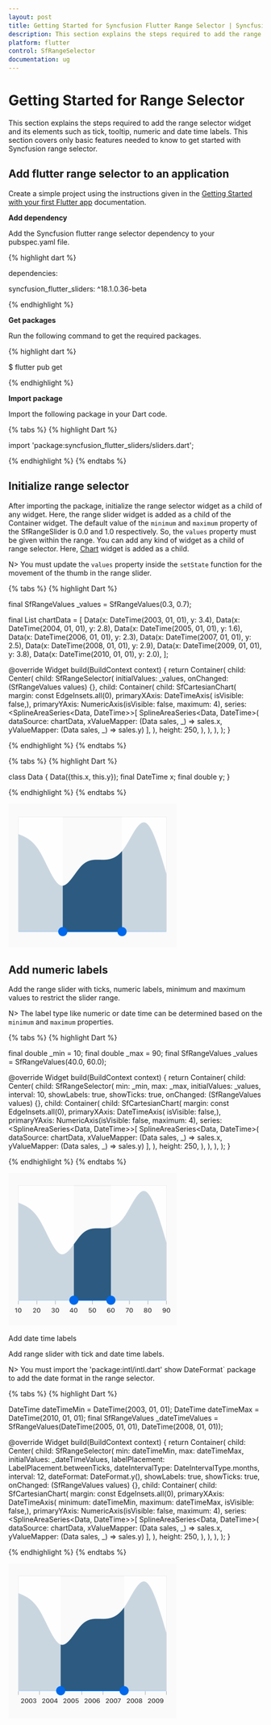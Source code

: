 ```yaml
---
layout: post
title: Getting Started for Syncfusion Flutter Range Selector | Syncfusion
description: This section explains the steps required to add the range selector widget and its elements such as tick, tooltip, numeric and date time labels
platform: flutter
control: SfRangeSelector
documentation: ug
---
```


# Getting Started for Range Selector
This section explains the steps required to add the range selector widget and its elements such as tick, tooltip, numeric and date time labels. This section covers only basic features needed to know to get started with Syncfusion range selector.

## Add flutter range selector to an application
Create a simple project using the instructions given in the [Getting Started with your first Flutter app](https://flutter.dev/docs/get-started/test-drive?tab=vscode#create-app) documentation.

**Add dependency**

Add the Syncfusion flutter range selector dependency to your pubspec.yaml file.

{% highlight dart %}

dependencies:

syncfusion_flutter_sliders: ^18.1.0.36-beta

{% endhighlight %}

**Get packages** 

Run the following command to get the required packages.

{% highlight dart %}

$ flutter pub get

{% endhighlight %}

**Import package**

Import the following package in your Dart code.

{% tabs %}
{% highlight Dart %}

import 'package:syncfusion_flutter_sliders/sliders.dart';

{% endhighlight %}
{% endtabs %}

## Initialize range selector

After importing the package, initialize the range selector widget as a child of any widget. Here, the range slider widget is added as a child of the Container widget. The default value of the `minimum` and `maximum` property of the SfRangeSlider is 0.0 and 1.0 respectively. So, the `values` property must be given within the range. You can add any kind of widget as a child of range selector. Here, [Chart](https://help.syncfusion.com/flutter/chart/getting-started) widget is added as a child.

N> You must update the `values` property inside the `setState` function for the movement of the thumb in the range slider.

{% tabs %}
{% highlight Dart %}

final SfRangeValues _values = SfRangeValues(0.3, 0.7);

final List<Data> chartData = <Data>[
  Data(x: DateTime(2003, 01, 01), y: 3.4),
  Data(x: DateTime(2004, 01, 01), y: 2.8),
  Data(x: DateTime(2005, 01, 01), y: 1.6),
  Data(x: DateTime(2006, 01, 01), y: 2.3),
  Data(x: DateTime(2007, 01, 01), y: 2.5),
  Data(x: DateTime(2008, 01, 01), y: 2.9),
  Data(x: DateTime(2009, 01, 01), y: 3.8),
  Data(x: DateTime(2010, 01, 01), y: 2.0),
];

@override
Widget build(BuildContext context) {
  return Container(
      child: Center(
        child: SfRangeSelector(
          initialValues: _values,
          onChanged: (SfRangeValues values) {},
          child: Container(
            child: SfCartesianChart(
              margin: const EdgeInsets.all(0),
              primaryXAxis: DateTimeAxis(
                isVisible: false,),
              primaryYAxis: NumericAxis(isVisible: false, maximum: 4),
              series: <SplineAreaSeries<Data, DateTime>>[
                SplineAreaSeries<Data, DateTime>(
                    dataSource: chartData,
                    xValueMapper: (Data sales, _) => sales.x,
                    yValueMapper: (Data sales, _) => sales.y)
              ],
            ),
            height: 250,
          ),
        ),
      ),
  );
}

{% endhighlight %}
{% endtabs %}

{% tabs %}
{% highlight Dart %}

class Data {
  Data({this.x, this.y});
  final DateTime x;
  final double y;
}

{% endhighlight %}
{% endtabs %}

![Default range selector](images/getting-started/default-range-selector.png)

## Add numeric labels

Add the range slider with ticks, numeric labels, minimum and maximum values to restrict the slider range.

N> The label type like numeric or date time can be determined based on the `minimum` and `maximum` properties.

{% tabs %}
{% highlight Dart %}

final double _min = 10;
final double _max = 90;
final SfRangeValues _values = SfRangeValues(40.0, 60.0);

@override
Widget build(BuildContext context) {
  return Container(
      child: Center(
        child: SfRangeSelector(
          min: _min,
          max: _max,
          initialValues: _values,
          interval: 10,
          showLabels: true,
          showTicks: true,
          onChanged: (SfRangeValues values) {},
          child: Container(
            child: SfCartesianChart(
              margin: const EdgeInsets.all(0),
              primaryXAxis: DateTimeAxis(
                isVisible: false,),
              primaryYAxis: NumericAxis(isVisible: false, maximum: 4),
              series: <SplineAreaSeries<Data, DateTime>>[
                SplineAreaSeries<Data, DateTime>(
                    dataSource: chartData,
                    xValueMapper: (Data sales, _) => sales.x,
                    yValueMapper: (Data sales, _) => sales.y)
              ],
            ),
            height: 250,
          ),
        ),
      ),
  );
}

{% endhighlight %}
{% endtabs %}

![Numeric range selector](images/getting-started/numeric-range-selector.png)

Add date time labels

Add range slider with tick and date time labels.

N> You must import the 'package:intl/intl.dart' show DateFormat` package to add the date format in the range selector.

{% tabs %}
{% highlight Dart %}

DateTime dateTimeMin = DateTime(2003, 01, 01);
DateTime dateTimeMax = DateTime(2010, 01, 01);
final SfRangeValues _dateTimeValues = SfRangeValues(DateTime(2005, 01, 01), DateTime(2008, 01, 01));

@override
Widget build(BuildContext context) {
  return Container(
      child: Center(
        child: SfRangeSelector(
          min: dateTimeMin,
          max: dateTimeMax,
          initialValues: _dateTimeValues,
          labelPlacement: LabelPlacement.betweenTicks,
          dateIntervalType: DateIntervalType.months,
          interval: 12,
          dateFormat: DateFormat.y(),
          showLabels: true,
          showTicks: true,
          onChanged: (SfRangeValues values) {},
          child: Container(
            child: SfCartesianChart(
              margin: const EdgeInsets.all(0),
              primaryXAxis: DateTimeAxis(
                minimum: dateTimeMin,
                maximum: dateTimeMax,
                isVisible: false,),
              primaryYAxis: NumericAxis(isVisible: false, maximum: 4),
              series: <SplineAreaSeries<Data, DateTime>>[
                SplineAreaSeries<Data, DateTime>(
                    dataSource: chartData,
                    xValueMapper: (Data sales, _) => sales.x,
                    yValueMapper: (Data sales, _) => sales.y)
              ],
            ),
            height: 250,
          ),
        ),
      ),
  );
}

{% endhighlight %}
{% endtabs %}

![Date time range selector](images/getting-started/date-time-range-selector.png)
